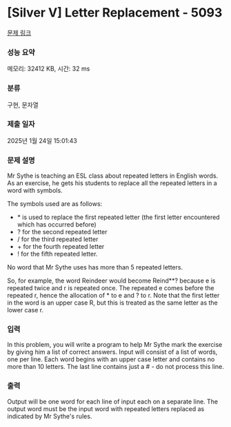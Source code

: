 # [Silver V] Letter Replacement - 5093 

[문제 링크](https://www.acmicpc.net/problem/5093) 

### 성능 요약

메모리: 32412 KB, 시간: 32 ms

### 분류

구현, 문자열

### 제출 일자

2025년 1월 24일 15:01:43

### 문제 설명

<p>Mr Sythe is teaching an ESL class about repeated letters in English words. As an exercise, he gets his students to replace all the repeated letters in a word with symbols.</p>

<p>The symbols used are as follows:</p>

<ul>
	<li>* is used to replace the first repeated letter (the first letter encountered which has occurred before)</li>
	<li>? for the second repeated letter</li>
	<li>/ for the third repeated letter</li>
	<li>+ for the fourth repeated letter</li>
	<li>! for the fifth repeated letter.</li>
</ul>

<p>No word that Mr Sythe uses has more than 5 repeated letters.</p>

<p>So, for example, the word Reindeer would become Reind**? because e is repeated twice and r is repeated once. The repeated e comes before the repeated r, hence the allocation of * to e and ? to r. Note that the first letter in the word is an upper case R, but this is treated as the same letter as the lower case r. </p>

### 입력 

 <p>In this problem, you will write a program to help Mr Sythe mark the exercise by giving him a list of correct answers. Input will consist of a list of words, one per line. Each word begins with an upper case letter and contains no more than 10 letters. The last line contains just a # - do not process this line.</p>

### 출력 

 <p>Output will be one word for each line of input each on a separate line. The output word must be the input word with repeated letters replaced as indicated by Mr Sythe's rules.</p>

